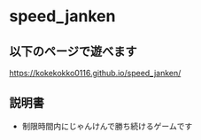 # speed_janken

## 以下のページで遊べます
https://kokekokko0116.github.io/speed_janken/

## 説明書
-  制限時間内にじゃんけんで勝ち続けるゲームです
